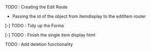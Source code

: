 TODO : Creating the Edit Route
- Passing the id of the object from itemdisplay to the editItem router

[-] TODO : Tidy up the Forms

[-] TODO : Finish the single item display html

TODO : Add deletion functionality
